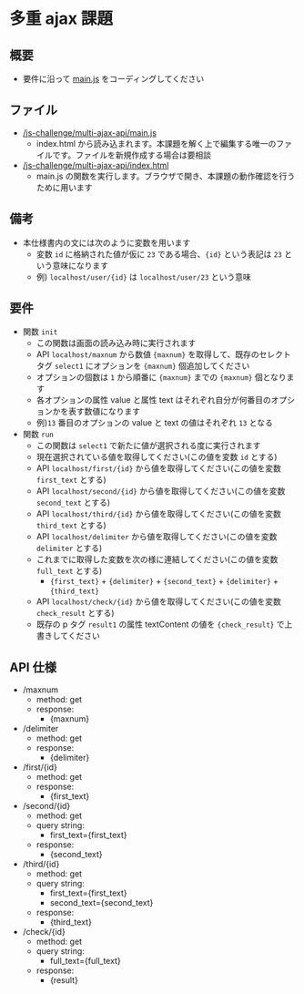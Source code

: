 # 多重 ajax 課題

## 概要

- 要件に沿って [main.js](/js-challenge/multi-ajax-api/main.js) をコーディングしてください

## ファイル

- [/js-challenge/multi-ajax-api/main.js](/js-challenge/multi-ajax-api/main.js)
  - index.html から読み込まれます。本課題を解く上で編集する唯一のファイルです。ファイルを新規作成する場合は要相談
- [/js-challenge/multi-ajax-api/index.html](/js-challenge/multi-ajax-api/index.html)
  - main.js の関数を実行します。ブラウザで開き、本課題の動作確認を行うために用います

## 備考

- 本仕様書内の文には次のように変数を用います
  - 変数 `id` に格納された値が仮に `23` である場合、`{id}` という表記は `23` という意味になります
  - 例) `localhost/user/{id}` は `localhost/user/23` という意味

## 要件

- 関数 `init`
  - この関数は画面の読み込み時に実行されます
  - API `localhost/maxnum` から数値 `{maxnum}` を取得して、既存のセレクトタグ `select1` にオプションを `{maxnum}` 個追加してください
  - オプションの個数は `1` から順番に `{maxnum}` までの `{maxnum}` 個となります
  - 各オプションの属性 value と属性 text はそれぞれ自分が何番目のオプションかを表す数値になります
  - 例)`13` 番目のオプションの value と text の値はそれぞれ `13` となる
- 関数 `run`
  - この関数は `select1` で新たに値が選択される度に実行されます
  - 現在選択されている値を取得してください(この値を変数 `id` とする)
  - API `localhost/first/{id}` から値を取得してください(この値を変数 `first_text` とする)
  - API `localhost/second/{id}` から値を取得してください(この値を変数 `second_text` とする)
  - API `localhost/third/{id}` から値を取得してください(この値を変数 `third_text` とする)
  - API `localhost/delimiter` から値を取得してください(この値を変数 `delimiter` とする)
  - これまでに取得した変数を次の様に連結してください(この値を変数 `full_text` とする)
    - `{first_text}` + `{delimiter}` + `{second_text}` + `{delimiter}` + `{third_text}`
  - API `localhost/check/{id}` から値を取得してください(この値を変数 `check_result` とする)
  - 既存の p タグ `result1` の属性 textContent の値を `{check_result}` で上書きしてください

## API 仕様

- /maxnum
  - method: get
  - response:
    - {maxnum}
- /delimiter
  - method: get
  - response:
    - {delimiter}
- /first/{id}
  - method: get
  - response:
    - {first_text}
- /second/{id}
  - method: get
  - query string:
    - first_text={first_text}
  - response:
    - {second_text}
- /third/{id}
  - method: get
  - query string:
    - first_text={first_text}
    - second_text={second_text}
  - response:
    - {third_text}
- /check/{id}
  - method: get
  - query string:
    - full_text={full_text}
  - response:
    - {result}
